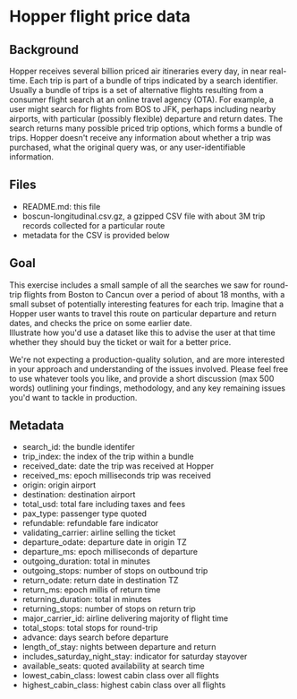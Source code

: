 Hopper flight price data
===

Background
---

Hopper receives several billion priced air itineraries every day, in near real-time.
Each trip is part of a bundle of trips indicated by a search identifier.
Usually a bundle of trips is a set of alternative flights resulting from
a consumer flight search at an online travel agency (OTA).
For example, a user might search for flights from BOS to JFK, perhaps including nearby airports,
with particular (possibly flexible) departure and return dates.
The search returns many possible priced trip options, which forms a bundle of trips.
Hopper doesn't receive any information about whether a trip was purchased,
what the original query was, or any user-identifiable information.

Files
--

 - README.md: this file
 - boscun-longitudinal.csv.gz, a gzipped CSV file with about 3M trip records collected for a particular route
 - metadata for the CSV is provided below
 
Goal
---

This exercise includes a small sample of all the searches we saw for round-trip flights from Boston to Cancun
over a period of about 18 months, with a small subset of potentially interesting features for each trip.
Imagine that a Hopper user wants to travel this route on particular departure and return dates, 
and checks the price on some earlier date.  
Illustrate how you'd use a dataset like this to advise the user at that time whether they should buy the ticket
or wait for a better price.

We're not expecting a production-quality solution, and are more interested in your approach and understanding of the issues involved.  Please feel free to use whatever tools you like, 
and provide a short discussion (max 500 words) outlining your findings, methodology,
and any key remaining issues you'd want to tackle in production.

Metadata
---

- search_id: the bundle identifer 
- trip_index: the index of the trip within a bundle
- received_date: date the trip was received at Hopper
- received_ms: epoch milliseconds trip was received
- origin: origin airport
- destination: destination airport
- total_usd: total fare including taxes and fees
- pax_type: passenger type quoted
- refundable: refundable fare indicator
- validating_carrier: airline selling the ticket
- departure_odate: departure date in origin TZ
- departure_ms: epoch milliseconds of departure
- outgoing_duration: total in minutes 
- outgoing_stops: number of stops on outbound trip
- return_odate: return date in destination TZ
- return_ms: epoch millis of return time
- returning_duration: total in minutes
- returning_stops: number of stops on return trip
- major_carrier_id: airline delivering majority of flight time
- total_stops: total stops for round-trip
- advance: days search before departure
- length_of_stay: nights between departure and return
- includes_saturday_night_stay: indicator for saturday stayover
- available_seats: quoted availability at search time
- lowest_cabin_class: lowest cabin class over all flights
- highest_cabin_class: highest cabin class over all flights

